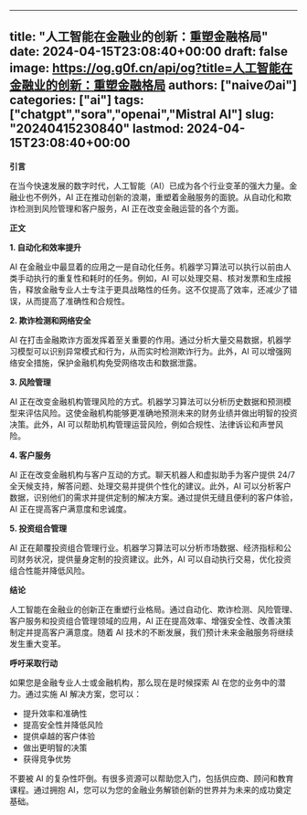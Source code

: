 
---
title: "人工智能在金融业的创新：重塑金融格局"
date: 2024-04-15T23:08:40+00:00
draft: false
image: https://og.g0f.cn/api/og?title=人工智能在金融业的创新：重塑金融格局
authors: ["naiveのai"]
categories: ["ai"]
tags: ["chatgpt","sora","openai","Mistral AI"]
slug: "20240415230840"
lastmod: 2024-04-15T23:08:40+00:00
---
**引言**

在当今快速发展的数字时代，人工智能（AI）已成为各个行业变革的强大力量。金融业也不例外，AI 正在推动创新的浪潮，重塑着金融服务的面貌。从自动化和欺诈检测到风险管理和客户服务，AI 正在改变金融运营的各个方面。

**正文**

**1. 自动化和效率提升**

AI 在金融业中最显着的应用之一是自动化任务。机器学习算法可以执行以前由人类手动执行的重复性和耗时的任务。例如，AI 可以处理交易、核对发票和生成报告，释放金融专业人士专注于更具战略性的任务。这不仅提高了效率，还减少了错误，从而提高了准确性和合规性。

**2. 欺诈检测和网络安全**

AI 在打击金融欺诈方面发挥着至关重要的作用。通过分析大量交易数据，机器学习模型可以识别异常模式和行为，从而实时检测欺诈行为。此外，AI 可以增强网络安全措施，保护金融机构免受网络攻击和数据泄露。

**3. 风险管理**

AI 正在改变金融机构管理风险的方式。机器学习算法可以分析历史数据和预测模型来评估风险。这使金融机构能够更准确地预测未来的财务业绩并做出明智的投资决策。此外，AI 可以帮助机构管理运营风险，例如合规性、法律诉讼和声誉风险。

**4. 客户服务**

AI 正在改变金融机构与客户互动的方式。聊天机器人和虚拟助手为客户提供 24/7 全天候支持，解答问题、处理交易并提供个性化的建议。此外，AI 可以分析客户数据，识别他们的需求并提供定制的解决方案。通过提供无缝且便利的客户体验，AI 正在提高客户满意度和忠诚度。

**5. 投资组合管理**

AI 正在颠覆投资组合管理行业。机器学习算法可以分析市场数据、经济指标和公司财务状况，提供量身定制的投资建议。此外，AI 可以自动执行交易，优化投资组合性能并降低风险。

**结论**

人工智能在金融业的创新正在重塑行业格局。通过自动化、欺诈检测、风险管理、客户服务和投资组合管理领域的应用，AI 正在提高效率、增强安全性、改善决策制定并提高客户满意度。随着 AI 技术的不断发展，我们预计未来金融服务将继续发生重大变革。

**呼吁采取行动**

如果您是金融专业人士或金融机构，那么现在是时候探索 AI 在您的业务中的潜力。通过实施 AI 解决方案，您可以：

* 提升效率和准确性
* 提高安全性并降低风险
* 提供卓越的客户体验
* 做出更明智的决策
* 获得竞争优势

不要被 AI 的复杂性吓倒。有很多资源可以帮助您入门，包括供应商、顾问和教育课程。通过拥抱 AI，您可以为您的金融业务解锁创新的世界并为未来的成功奠定基础。